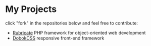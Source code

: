 # My Projects

click "fork" in the repositories below and feel free to contribute:

- [Rubricate](https://github.com/rubricate) PHP framework for object-oriented web development
- [DobokCSS](https://github.com/dobokcss) responsive front-end framework

